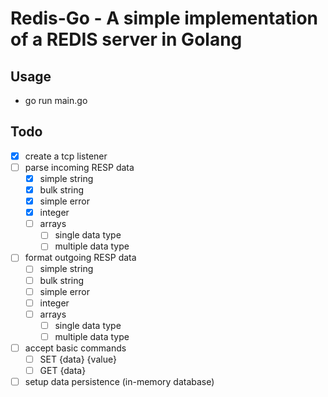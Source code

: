 # Redis-Go - A simple implementation of a REDIS server in Golang

## Usage
- go run main.go

## Todo
- [x] create a tcp listener
- [ ] parse incoming RESP data
    - [x] simple string
    - [x] bulk string
    - [x] simple error
    - [x] integer
    - [ ] arrays
        - [ ] single data type
        - [ ] multiple data type
- [ ] format outgoing RESP data
    - [ ] simple string
    - [ ] bulk string
    - [ ] simple error
    - [ ] integer
    - [ ] arrays
        - [ ] single data type
        - [ ] multiple data type
- [ ] accept basic commands
    - [ ] SET {data} {value}
    - [ ] GET {data}
- [ ] setup data persistence (in-memory database)